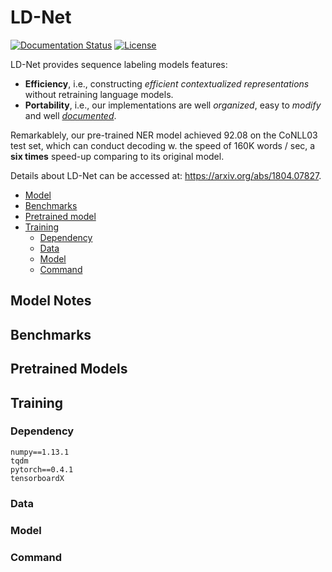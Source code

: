 # LD-Net

[![Documentation Status](https://readthedocs.org/projects/ld-net/badge/?version=latest)](http://ld-net.readthedocs.io/en/latest/?badge=latest)
[![License](https://img.shields.io/badge/License-Apache%202.0-blue.svg)](https://opensource.org/licenses/Apache-2.0)

LD-Net provides sequence labeling models features:
- **Efficiency**, i.e., constructing *efficient contextualized representations* without retraining language models. 
- **Portability**, i.e., our implementations are well *organized*, easy to *modify* and well *[documented](http://lm-lstm-crf.readthedocs.io/en/latest/)*.

Remarkablely, our pre-trained NER model achieved 92.08 on the CoNLL03 test set, which can conduct decoding w. the speed of 160K words / sec, a **six times** speed-up comparing to its original model.

Details about LD-Net can be accessed at: https://arxiv.org/abs/1804.07827.

- [Model](#model-notes)
- [Benchmarks](#benchmarks)
- [Pretrained model](#pretrained-model)
- [Training](#model-training)
	- [Dependency](#dependency)
	- [Data](#data)
	- [Model](#model)
	- [Command](#command)

## Model Notes

## Benchmarks

## Pretrained Models

## Training

### Dependency

```
numpy==1.13.1
tqdm
pytorch==0.4.1
tensorboardX
```

### Data

### Model

### Command 